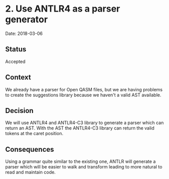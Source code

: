 # 2. Use ANTLR4 as a parser generator

Date: 2018-03-06

## Status

Accepted

## Context

We already have a parser for Open QASM files, but we are having problems to create the suggestions library because we haven't a valid AST available.

## Decision

We will use ANTLR4 and ANTLR4-C3 library to generate a parser which can return an AST. With the AST the ANTLR4-C3 library can return the valid tokens at the caret position.

## Consequences

Using a grammar quite similar to the existing one, ANTLR will generate a parser which will be easier to walk and transform leading to more natural to read and maintain code.
